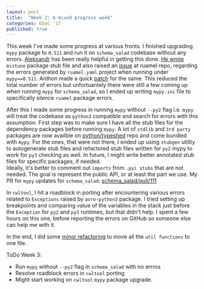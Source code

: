 ```yaml
---
layout: post
title:  "Week 2: A mixed progress week"
categories: GSoC '17
published: true
---
```


This week I've made some progress at various fronts. I finished upgrading ``mypy`` package to ``0.511`` and run it on ``schema_salad`` codebase without any errors. [Alekxandr](https://github.com/AleksandrSl) has been really helpful in getting this done. [He wrote](https://github.com/common-workflow-language/schema_salad/pull/111/commits/f59a2ff4d2d7e6b1554554f95a2267fa3cc0cc3f) ``mistune`` package stub file and also raised an [issue](https://bitbucket.org/ruamel/yaml/issues/123/update-type-annotations) at ruamel repo, regarding the errors generated by ``ruamel.yaml`` project when running under ``mypy==0.511``. Anthon made a quick [patch](https://bitbucket.org/ruamel/yaml/commits/f3c06faabd8c) for the same.
This reduced the total number of errors but unfortuantely there were still a few coming up when running ``mypy`` for ``schema_salad``, so I ended up writing ``mypy.ini`` file to specifically silence ``ruamel`` package errors.

After this I made some progress in running ``mypy`` without ``--py2`` flag i.e. ``mypy`` will treat the codebase as ``python3`` compatible and search for errors with this assumption. First step was to make sure I have all the stub files for the dependency packages before running ``mypy``. A lot of ``stdlib`` and ``3rd party`` packages are now availble on [python/typeshed](https://github.com/python/typeshed) repo and come bundled with ``mypy``. For the ones, that were not there, I ended up using ``stubgen`` utility to autogenerate stub files and refactored stub files written for ``py2`` mypy to work for ``py3`` checking as well. In future, I might write better annotated stub files for specific packages, if needed.  
Ideally, it's better to comment out ``imports`` from  ``.pyi stubs`` that are not needed. The goal is represent the public API, or at least the part we use. My PR for ``mypy`` updates for ``schema_salad``: [schema_salad/pull/111](https://github.com/common-workflow-language/)

In ``cwltool``, I hit a roadblock in porting after encountering various errors related to ``Exceptions`` raised by ``avro-python3`` package. I tried setting up breakpoints and comparing value of the variables in the stack just before the ``Exception`` for ``py2`` and ``py3`` runtimes, but that didn't help. I spent a few hours on this one, before reporting the errors on GitHub so someone else can help me with it.   

In the end, I did some [minor refactoring](https://github.com/common-workflow-language/schema_salad/pull/114) to move all the ``util functions`` to one file.

ToDo Week 3:

- Run ``mypy`` without ``--py2`` flag in ``schema_salad`` with no errros
- Resolve roadblock errors in ``cwltool`` porting
- Might start working on ``cwltool`` ``mypy`` package upgrade.  
